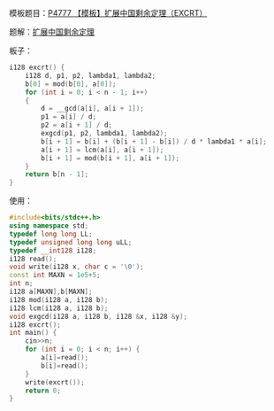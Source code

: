 模板题目：[P4777 【模板】扩展中国剩余定理（EXCRT）](https://www.luogu.com.cn/problem/P4777)

题解：[扩展中国剩余定理](https://www.luogu.com.cn/blog/blue/kuo-zhan-zhong-guo-sheng-yu-ding-li)

板子：

```cpp
i128 excrt() {
    i128 d, p1, p2, lambda1, lambda2;
    b[0] = mod(b[0], a[0]);
    for (int i = 0; i < n - 1; i++)
    {
        d = __gcd(a[i], a[i + 1]);
        p1 = a[i] / d;
        p2 = a[i + 1] / d;
        exgcd(p1, p2, lambda1, lambda2);
        b[i + 1] = b[i] + (b[i + 1] - b[i]) / d * lambda1 * a[i];
        a[i + 1] = lcm(a[i], a[i + 1]);
        b[i + 1] = mod(b[i + 1], a[i + 1]);
    }
    return b[n - 1];
}
```

使用：

```cpp
#include<bits/stdc++.h>
using namespace std;
typedef long long LL;
typedef unsigned long long uLL;
typedef __int128 i128;
i128 read();
void write(i128 x, char c = '\0');
const int MAXN = 1e5+5;
int n;
i128 a[MAXN],b[MAXN];
i128 mod(i128 a, i128 b);
i128 lcm(i128 a, i128 b);
void exgcd(i128 a, i128 b, i128 &x, i128 &y);
i128 excrt();
int main() {
    cin>>n;
    for (int i = 0; i < n; i++) {
        a[i]=read();
        b[i]=read();
    }
    write(excrt());
    return 0;
}
```